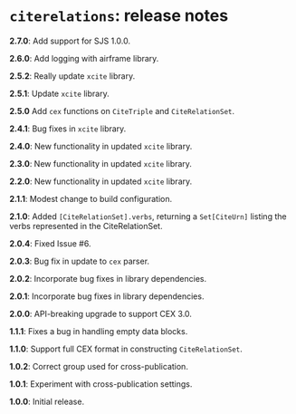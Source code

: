 # `citerelations`: release notes


**2.7.0**: Add support for SJS 1.0.0.

**2.6.0**:  Add logging with airframe library.

**2.5.2**:  Really update `xcite` library.


**2.5.1**:  Update `xcite` library.

**2.5.0**  Add `cex` functions on `CiteTriple` and `CiteRelationSet`.

**2.4.1**: Bug fixes in `xcite` library.


**2.4.0**:  New functionality in updated `xcite` library.

**2.3.0**:  New functionality in updated `xcite` library.

**2.2.0**: New functionality in updated `xcite` library.

**2.1.1**:  Modest change to build configuration.

**2.1.0**:  Added `[CiteRelationSet].verbs`, returning a `Set[CiteUrn]` listing the verbs represented in the CiteRelationSet.

**2.0.4**:  Fixed Issue #6.

**2.0.3**:  Bug fix in update to `cex` parser.

**2.0.2**:  Incorporate bug fixes in library dependencies.


**2.0.1**:  Incorporate bug fixes in library dependencies.

**2.0.0**:  API-breaking upgrade to support CEX 3.0.

**1.1.1**:  Fixes a bug in handling empty data blocks.

**1.1.0**: Support full CEX format in constructing `CiteRelationSet`.

**1.0.2**: Correct group used for cross-publication.

**1.0.1**: Experiment with cross-publication settings.

**1.0.0**:  Initial release.
